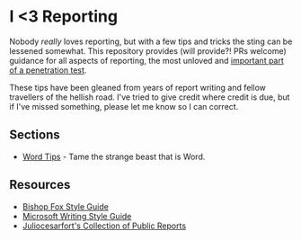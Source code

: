 # I <3 Reporting

Nobody _really_ loves reporting, but with a few tips and tricks the sting can be lessened somewhat. This repository provides (will provide?! PRs welcome) guidance for all aspects of reporting, the most unloved and [important part of a penetration test](https://medium.com/@petergombos/what-makes-a-good-penetration-tester-32c075240c27).

These tips have been gleaned from years of report writing and fellow travellers of the hellish road. I've tried to give credit where credit is due, but if I've missed something, please let me know so I can correct.

## Sections

* [Word Tips](Word_Tips.md) - Tame the strange beast that is Word.

## Resources

* [Bishop Fox Style Guide](https://www.bishopfox.com/blog/2018/02/hello-world-introducing-the-bishop-fox-cybersecurity-style-guide/)
* [Microsoft Writing Style Guide](https://docs.microsoft.com/en-us/style-guide/welcome/)
* [Juliocesarfort's Collection of Public Reports](https://github.com/juliocesarfort/public-pentesting-reports)
